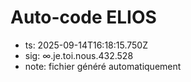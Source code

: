 # Auto-code ELIOS
- ts: 2025-09-14T16:18:15.750Z
- sig: ∞.je.toi.nous.432.528
- note: fichier généré automatiquement